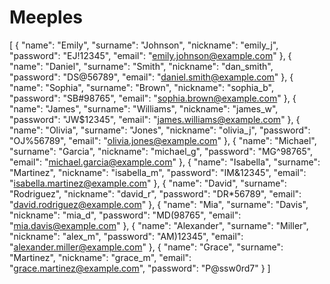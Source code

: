 # Meeples

[
  {
    "name": "Emily",
    "surname": "Johnson",
    "nickname": "emily_j",
    "password": "EJ!12345",
    "email": "emily.johnson@example.com"
  },
  {
    "name": "Daniel",
    "surname": "Smith",
    "nickname": "dan_smith",
    "password": "DS@56789",
    "email": "daniel.smith@example.com"
  },
  {
    "name": "Sophia",
    "surname": "Brown",
    "nickname": "sophia_b",
    "password": "SB#98765",
    "email": "sophia.brown@example.com"
  },
  {
    "name": "James",
    "surname": "Williams",
    "nickname": "james_w",
    "password": "JW$12345",
    "email": "james.williams@example.com"
  },
  {
    "name": "Olivia",
    "surname": "Jones",
    "nickname": "olivia_j",
    "password": "OJ%56789",
    "email": "olivia.jones@example.com"
  },
  {
    "name": "Michael",
    "surname": "Garcia",
    "nickname": "michael_g",
    "password": "MG^98765",
    "email": "michael.garcia@example.com"
  },
  {
    "name": "Isabella",
    "surname": "Martinez",
    "nickname": "isabella_m",
    "password": "IM&12345",
    "email": "isabella.martinez@example.com"
  },
  {
    "name": "David",
    "surname": "Rodriguez",
    "nickname": "david_r",
    "password": "DR*56789",
    "email": "david.rodriguez@example.com"
  },
  {
    "name": "Mia",
    "surname": "Davis",
    "nickname": "mia_d",
    "password": "MD(98765",
    "email": "mia.davis@example.com"
  },
  {
    "name": "Alexander",
    "surname": "Miller",
    "nickname": "alex_m",
    "password": "AM)12345",
    "email": "alexander.miller@example.com"
  },
  {
    "name": "Grace",
    "surname": "Martinez",
    "nickname": "grace_m",
    "email": "grace.martinez@example.com",
    "password": "P@ssw0rd7"
  }
]
